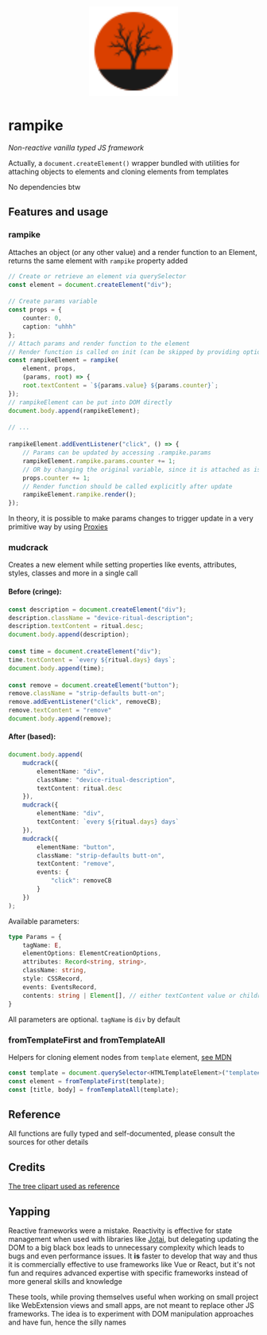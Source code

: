 <p align="center">
	<img width="180" src="https://github.com/milesvii/rampike/blob/master/logo.svg?raw=true" alt="rampike logo">
</p>

# rampike

*Non-reactive vanilla typed JS framework*

Actually, a `document.createElement()` wrapper bundled with utilities for attaching objects to elements and cloning elements from templates

No dependencies btw

## Features and usage

### rampike
Attaches an object (or any other value) and a render function to an Element, returns the same element with `rampike` property added

```ts
// Create or retrieve an element via querySelector
const element = document.createElement("div");

// Create params variable
const props = {
	counter: 0,
	caption: "uhhh"
};
// Attach params and render function to the element
// Render function is called on init (can be skipped by providing options)
const rampikeElement = rampike(
	element, props,
	(params, root) => {
	root.textContent = `${params.value} ${params.counter}`;
});
// rampikeElement can be put into DOM directly
document.body.append(rampikeElement);

// ...

rampikeElement.addEventListener("click", () => {
	// Params can be updated by accessing .rampike.params
	rampikeElement.rampike.params.counter += 1;
	// OR by changing the original variable, since it is attached as is
	props.counter += 1;
	// Render function should be called explicitly after update
	rampikeElement.rampike.render();
});
```

In theory, it is possible to make params changes to trigger update in a very primitive way by using [Proxies](https://developer.mozilla.org/en-US/docs/Web/JavaScript/Reference/Global_Objects/Proxy)

### mudcrack
Creates a new element while setting properties like events, attributes, styles, classes and more in a single call
#### Before (cringe):
```ts
const description = document.createElement("div");
description.className = "device-ritual-description";
description.textContent = ritual.desc;
document.body.append(description);

const time = document.createElement("div");
time.textContent = `every ${ritual.days} days`;
document.body.append(time);

const remove = document.createElement("button");
remove.className = "strip-defaults butt-on";
remove.addEventListener("click", removeCB);
remove.textContent = "remove"
document.body.append(remove);
```

#### After (based):
```ts
document.body.append(
	mudcrack({
		elementName: "div",
		className: "device-ritual-description",
		textContent: ritual.desc
	}),
	mudcrack({
		elementName: "div",
		textContent: `every ${ritual.days} days`
	}),
	mudcrack({
		elementName: "button",
		className: "strip-defaults butt-on",
		textContent: "remove",
		events: {
			"click": removeCB
		}
	})
);
```

Available parameters:
```ts
type Params = {
	tagName: E,
	elementOptions: ElementCreationOptions,
	attributes: Record<string, string>,
	className: string,
	style: CSSRecord,
	events: EventsRecord,
	contents: string | Element[], // either textContent value or children
}
```

All parameters are optional. `tagName` is `div` by default

### fromTemplateFirst and fromTemplateAll
Helpers for cloning element nodes from `template` element, [see MDN](https://developer.mozilla.org/en-US/docs/Web/HTML/Reference/Elements/template)

```ts
const template = document.querySelector<HTMLTemplateElement>("template#template-id")!;
const element = fromTemplateFirst(template);
const [title, body] = fromTemplateAll(template);
```

## Reference
All functions are fully typed and self-documented, please consult the sources for other details

## Credits
[The tree clipart used as reference](https://creazilla.com/media/clipart/15591080/dead-tree)

## Yapping
Reactive frameworks were a mistake. Reactivity is effective for state management when used with libraries like [Jotai](https://jotai.org/), but delegating updating the DOM to a big black box leads to unnecessary complexity which leads to bugs and even performance issues. It **is** faster to develop that way and thus it is commercially effective to use frameworks like Vue or React, but it's not fun and requires advanced expertise with specific frameworks instead of more general skills and knowledge

These tools, while proving themselves useful when working on small project like WebExtension views and small apps, are not meant to replace other JS frameworks. The idea is to experiment with DOM manipulation approaches and have fun, hence the silly names